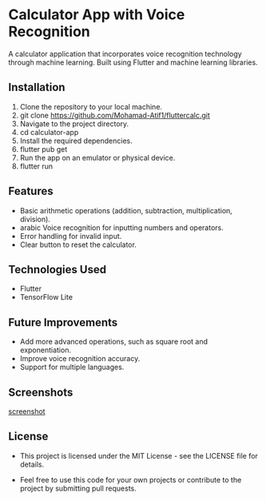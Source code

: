 # Calculator App with Voice Recognition
A calculator application that incorporates voice recognition technology through machine learning. Built using Flutter and machine learning libraries.

## Installation
1. Clone the repository to your local machine.
2. git clone https://github.com/Mohamad-Atif1/fluttercalc.git
3. Navigate to the project directory.
4. cd calculator-app
4. Install the required dependencies.
5. flutter pub get
6. Run the app on an emulator or physical device.
7. flutter run
## Features
- Basic arithmetic operations (addition, subtraction, multiplication, division).
- arabic Voice recognition for inputting numbers and operators.
- Error handling for invalid input.
- Clear button to reset the calculator.
## Technologies Used
- Flutter
- TensorFlow Lite
## Future Improvements
- Add more advanced operations, such as square root and exponentiation.
- Improve voice recognition accuracy.
- Support for multiple languages.
## Screenshots
[screenshot](flutter_01.png)
## License
- This project is licensed under the MIT License - see the LICENSE file for details.

- Feel free to use this code for your own projects or contribute to the project by submitting pull requests.

